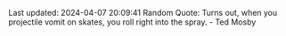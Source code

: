 Last updated: 2024-04-07 20:09:41
Random Quote: Turns out, when you projectile vomit on skates, you roll right into the spray. - Ted Mosby
